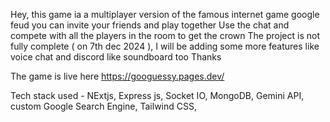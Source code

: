 Hey, this game ia a multiplayer version of the famous internet game google feud 
you can invite your friends and play together
Use the chat and compete with all the players in the room to get the crown
The project is not fully complete ( on 7th dec 2024 ), I will be adding some more features like voice chat and discord like soundboard too
Thanks

The game is live here
https://googuessy.pages.dev/


Tech stack used - NExtjs, Express js, Socket IO, MongoDB, Gemini API, custom Google Search Engine, Tailwind CSS, 
